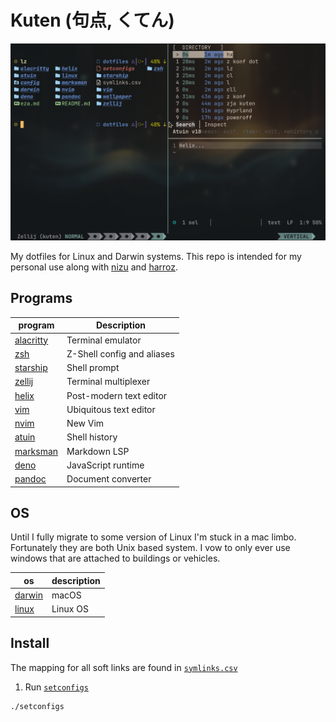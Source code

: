 # Kuten (句点, くてん)

![screenshot of Alacritty terminal. (zellij: eza, atuin, & helix)](./screenshot.png)

My dotfiles for Linux and Darwin systems. This repo is intended for my personal use along with [nizu](https://github.com/Indyandie/nizu) and [harroz](https://github.com/Indyandie/harroz).

## Programs

| program                  | Description                |
| ------------------------ | -------------------------- |
| [alacritty](./alacritty) | Terminal emulator          |
| [zsh](./zsh)             | Z-Shell config and aliases |
| [starship](./starship)   | Shell prompt               |
| [zellij](./zellij)       | Terminal multiplexer       |
| [helix](./helix)         | Post-modern text editor    |
| [vim](./vim)             | Ubiquitous text editor     |
| [nvim](./nvim)           | New Vim                    |
| [atuin](./atuin)         | Shell history              |
| [marksman](./marksman)   | Markdown LSP               |
| [deno](./deno)           | JavaScript runtime         |
| [pandoc](./pandoc)       | Document converter         |

## OS

Until I fully migrate to some version of Linux I'm stuck in a mac limbo. Fortunately they are both Unix based system. I vow to only ever use windows that are attached to buildings or vehicles.

| os                 | description |
| ------------------ | ----------- |
| [darwin](./darwin) | macOS       |
| [linux](./linux)   | Linux OS    |

## Install

The mapping for all soft links are found in [`symlinks.csv`](./symlinks.csv)

1. Run [`setconfigs`](./setconfigs)

```sh
./setconfigs
```
